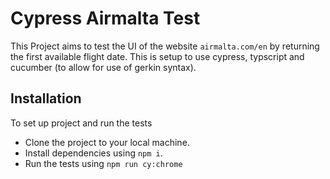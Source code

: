 # Cypress Airmalta Test

This Project aims to test the UI of the website `airmalta.com/en` 
by returning the first available flight date. This is setup to use cypress, typscript and 
cucumber (to allow for use of gerkin syntax).

## Installation

To set up project and run the tests

- Clone the project to your local machine.
- Install dependencies using `npm i`.
- Run the tests using `npm run cy:chrome`
